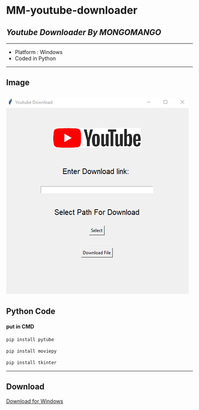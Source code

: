 # **MM-youtube-downloader**
## _Youtube Downloader By MONGOMANGO_

---
- Platform : Windows
- Coded in Python
---
## Image


![appimage](https://github.com/mongomangoCZ/MM-youtube-downloader/blob/main/appimage.png)
---
## Python Code
#### put in CMD
```python
pip install pytube
```
```python
pip install moviepy
```
```python
pip install tkinter
```
---
## Download
[Download for Windows](https://github.com/mongomangoCZ/MM-youtube-downloader/raw/main/Mongomango%20Youtube%20Downloader%20SETUP.exe)

